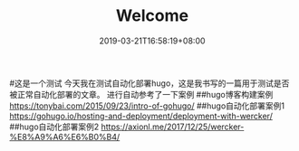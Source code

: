 ﻿---
title: "Welcome"
date: 2019-03-21T16:58:19+08:00
draft: true
---
#这是一个测试
今天我在测试自动化部署hugo，这是我书写的一篇用于测试是否被正常自动化部署的文章。
进行自动参考了一下案例
##hugo博客构建案例
https://tonybai.com/2015/09/23/intro-of-gohugo/
##hugo自动化部署案例1
https://gohugo.io/hosting-and-deployment/deployment-with-wercker/
##hugo自动化部署案例2
https://axionl.me/2017/12/25/wercker-%E8%A9%A6%E6%B0%B4/